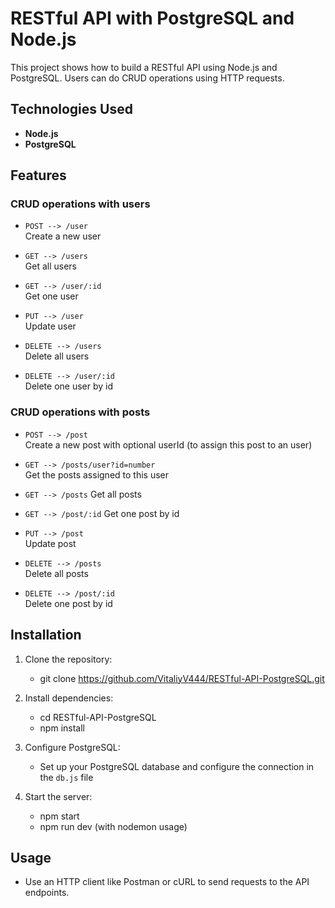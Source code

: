 # RESTful API with PostgreSQL and Node.js

This project shows how to build a RESTful API using Node.js and PostgreSQL. Users can do CRUD operations using HTTP requests.

## Technologies Used

- **Node.js**
- **PostgreSQL**

## Features

### CRUD operations with users

- `POST --> /user`  
  Create a new user

- `GET --> /users`  
  Get all users
  
- `GET --> /user/:id`  
  Get one user

- `PUT --> /user`  
  Update user

- `DELETE --> /users`  
  Delete all users

- `DELETE --> /user/:id`  
  Delete one user by id

### CRUD operations with posts

- `POST --> /post`  
  Create a new post with optional userId (to assign this post to an user)

- `GET --> /posts/user?id=number`  
  Get the posts assigned to this user
  
- `GET --> /posts`
  Get all posts

- `GET --> /post/:id`
  Get one post by id

- `PUT --> /post`  
  Update post

- `DELETE --> /posts`  
  Delete all posts

- `DELETE --> /post/:id`  
  Delete one post by id

## Installation

1. Clone the repository:
   - git clone https://github.com/VitaliyV444/RESTful-API-PostgreSQL.git
   
2. Install dependencies:
   - cd RESTful-API-PostgreSQL
   - npm install
   
3. Configure PostgreSQL:
   - Set up your PostgreSQL database and configure the connection in the `db.js` file

4. Start the server:
   - npm start
   - npm run dev (with nodemon usage)
  
## Usage

- Use an HTTP client like Postman or cURL to send requests to the API endpoints.
